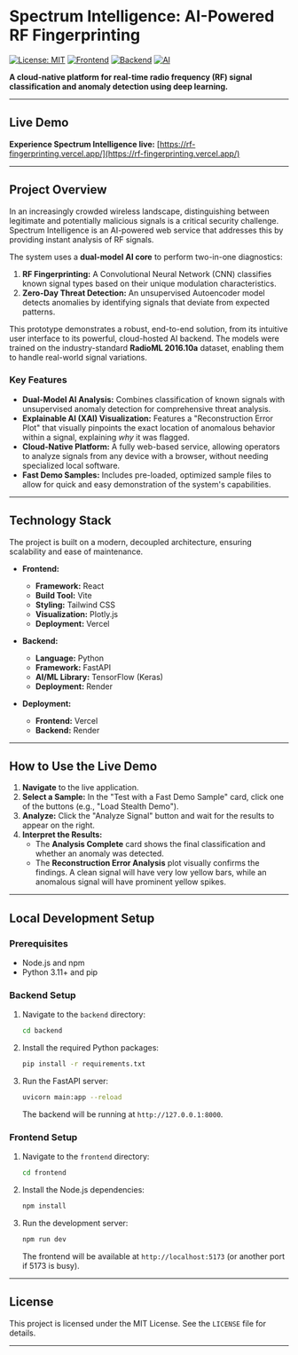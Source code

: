 # Spectrum Intelligence: AI-Powered RF Fingerprinting

[![License: MIT](https://img.shields.io/badge/License-MIT-blue.svg)](https://opensource.org/licenses/MIT)
[![Frontend](https://img.shields.io/badge/Frontend-React-blue?logo=react)](https://react.dev/)
[![Backend](https://img.shields.io/badge/Backend-FastAPI-green?logo=fastapi)](https://fastapi.tiangolo.com/)
[![AI](https://img.shields.io/badge/AI-TensorFlow-orange?logo=tensorflow)](https://www.tensorflow.org/)

**A cloud-native platform for real-time radio frequency (RF) signal classification and anomaly detection using deep learning.**

---

## Live Demo

**Experience Spectrum Intelligence live:** [https://rf-fingerprinting.vercel.app/](https://rf-fingerprinting.vercel.app/)

---

## Project Overview

In an increasingly crowded wireless landscape, distinguishing between legitimate and potentially malicious signals is a critical security challenge. Spectrum Intelligence is an AI-powered web service that addresses this by providing instant analysis of RF signals.

The system uses a **dual-model AI core** to perform two-in-one diagnostics:
1.  **RF Fingerprinting:** A Convolutional Neural Network (CNN) classifies known signal types based on their unique modulation characteristics.
2.  **Zero-Day Threat Detection:** An unsupervised Autoencoder model detects anomalies by identifying signals that deviate from expected patterns.

This prototype demonstrates a robust, end-to-end solution, from its intuitive user interface to its powerful, cloud-hosted AI backend. The models were trained on the industry-standard **RadioML 2016.10a** dataset, enabling them to handle real-world signal variations.

### Key Features

-   **Dual-Model AI Analysis:** Combines classification of known signals with unsupervised anomaly detection for comprehensive threat analysis.
-   **Explainable AI (XAI) Visualization:** Features a "Reconstruction Error Plot" that visually pinpoints the exact location of anomalous behavior within a signal, explaining *why* it was flagged.
-   **Cloud-Native Platform:** A fully web-based service, allowing operators to analyze signals from any device with a browser, without needing specialized local software.
-   **Fast Demo Samples:** Includes pre-loaded, optimized sample files to allow for quick and easy demonstration of the system's capabilities.

---

## Technology Stack

The project is built on a modern, decoupled architecture, ensuring scalability and ease of maintenance.

-   **Frontend:**
    -   **Framework:** React
    -   **Build Tool:** Vite
    -   **Styling:** Tailwind CSS
    -   **Visualization:** Plotly.js
    -   **Deployment:** Vercel

-   **Backend:**
    -   **Language:** Python
    -   **Framework:** FastAPI
    -   **AI/ML Library:** TensorFlow (Keras)
    -   **Deployment:** Render

-   **Deployment:**
    -    **Frontend:** Vercel
    -    **Backend:** Render

---

 ## How to Use the Live Demo

1.  **Navigate** to the live application.
2.  **Select a Sample:** In the "Test with a Fast Demo Sample" card, click one of the buttons (e.g., "Load Stealth Demo").
3.  **Analyze:** Click the "Analyze Signal" button and wait for the results to appear on the right.
4.  **Interpret the Results:**
    * The **Analysis Complete** card shows the final classification and whether an anomaly was detected.
    * The **Reconstruction Error Analysis** plot visually confirms the findings. A clean signal will have very low yellow bars, while an anomalous signal will have prominent yellow spikes.

---

## Local Development Setup

### Prerequisites
- Node.js and npm
- Python 3.11+ and pip

### Backend Setup
1.  Navigate to the `backend` directory:
    ```sh
    cd backend
    ```
2.  Install the required Python packages:
    ```sh
    pip install -r requirements.txt
    ```
3.  Run the FastAPI server:
    ```sh
    uvicorn main:app --reload
    ```
    The backend will be running at `http://127.0.0.1:8000`.

### Frontend Setup
1.  Navigate to the `frontend` directory:
    ```sh
    cd frontend
    ```
2.  Install the Node.js dependencies:
    ```sh
    npm install
    ```
3.  Run the development server:
    ```sh
    npm run dev
    ```
    The frontend will be available at `http://localhost:5173` (or another port if 5173 is busy).

---

## License

This project is licensed under the MIT License. See the `LICENSE` file for details.

---


